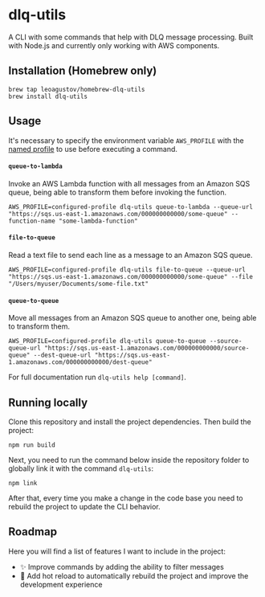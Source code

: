 # dlq-utils

A CLI with some commands that help with DLQ message processing. Built with Node.js and currently only working with AWS components.

## Installation (Homebrew only)
```shell
brew tap leoagustov/homebrew-dlq-utils
brew install dlq-utils
```

## Usage
It's necessary to specify the environment variable `AWS_PROFILE` with the [named profile](https://docs.aws.amazon.com/cli/latest/userguide/cli-configure-profiles.html) to use before executing a command.

#### `queue-to-lambda`
Invoke an AWS Lambda function with all messages from an Amazon SQS queue, being able to transform them before invoking the function.

```shell
AWS_PROFILE=configured-profile dlq-utils queue-to-lambda --queue-url "https://sqs.us-east-1.amazonaws.com/000000000000/some-queue" --function-name "some-lambda-function"
```

#### `file-to-queue`
Read a text file to send each line as a message to an Amazon SQS queue.

```shell
AWS_PROFILE=configured-profile dlq-utils file-to-queue --queue-url "https://sqs.us-east-1.amazonaws.com/000000000000/some-queue" --file "/Users/myuser/Documents/some-file.txt"
```

#### `queue-to-queue`
Move all messages from an Amazon SQS queue to another one, being able to transform them.

```shell
AWS_PROFILE=configured-profile dlq-utils queue-to-queue --source-queue-url "https://sqs.us-east-1.amazonaws.com/000000000000/source-queue" --dest-queue-url "https://sqs.us-east-1.amazonaws.com/000000000000/dest-queue"
```
For full documentation run `dlq-utils help [command]`.

## Running locally

Clone this repository and install the project dependencies. Then build the project:

```shell
npm run build
```
Next, you need to run the command below inside the repository folder to globally link it with the command `dlq-utils`:

```shell
npm link
```

After that, every time you make a change in the code base you need to rebuild the project to update the CLI behavior.

## Roadmap

Here you will find a list of features I want to include in the project:

- ✨ Improve commands by adding the ability to filter messages
- 🔧 Add hot reload to automatically rebuild the project and improve the development experience
